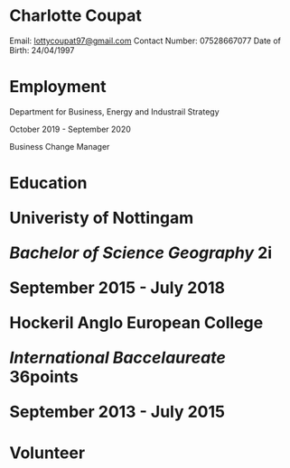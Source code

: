 # Charlotte Coupat

Email: lottycoupat97@gmail.com
Contact Number: 07528667077
Date of Birth: 24/04/1997
	
# Employment 

<p> Department for Business, Energy and Industrail Strategy
<p> October 2019 - September 2020 
<p> Business Change Manager

# Education <p>**Univeristy of Nottingam** <p> *Bachelor of Science Geography* 2i <p> September 2015 - July 2018 <p> <p> **Hockeril Anglo European College** <p> *International Baccelaureate* 36points <p> September 2013 - July 2015


# Volunteer

